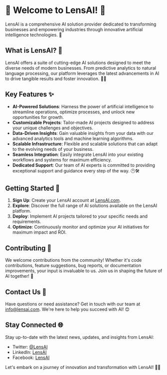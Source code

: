 # 🚀 Welcome to LensAI! 🤖

LensAI is a comprehensive AI solution provider dedicated to transforming businesses and empowering industries through innovative artificial intelligence technologies. 🌟

## What is LensAI? 🤔

LensAI offers a suite of cutting-edge AI solutions designed to meet the diverse needs of modern businesses. From predictive analytics to natural language processing, our platform leverages the latest advancements in AI to drive tangible results and foster innovation. 💼💡

## Key Features ✨

- **AI-Powered Solutions**: Harness the power of artificial intelligence to streamline operations, optimize processes, and unlock new opportunities for growth.
- **Customizable Projects**: Tailor-made AI projects designed to address your unique challenges and objectives.
- **Data-Driven Insights**: Gain valuable insights from your data with our advanced analytics tools and machine learning algorithms.
- **Scalable Infrastructure**: Flexible and scalable solutions that can adapt to the evolving needs of your business.
- **Seamless Integration**: Easily integrate LensAI into your existing workflows and systems for maximum efficiency.
- **Dedicated Support**: Our team of AI experts is committed to providing exceptional support and guidance every step of the way. 🕐🛠️

## Getting Started 🚀

1. **Sign Up**: Create your LensAI account at [LensAI.com](https://www.lensai.com).
2. **Explore**: Discover the full range of AI solutions available on the LensAI platform.
3. **Deploy**: Implement AI projects tailored to your specific needs and requirements.
4. **Optimize**: Continuously monitor and optimize your AI initiatives for maximum impact and ROI.

## Contributing 🤝

We welcome contributions from the community! Whether it's code contributions, feature suggestions, bug reports, or documentation improvements, your input is invaluable to us. Join us in shaping the future of AI together! 🙌

## Contact Us 📧

Have questions or need assistance? Get in touch with our team at [info@lensai.com](mailto:info@lensai.com). We're here to help you succeed with AI! 😊

## Stay Connected 🌐

Stay up-to-date with the latest news, updates, and insights from LensAI:

- Twitter: [@LensAI](https://twitter.com/LensAI)
- LinkedIn: [LensAI](https://www.linkedin.com/company/lensai)
- Facebook: [LensAI](https://www.facebook.com/LensAI)

Let's embark on a journey of innovation and transformation with LensAI! 🚀✨
